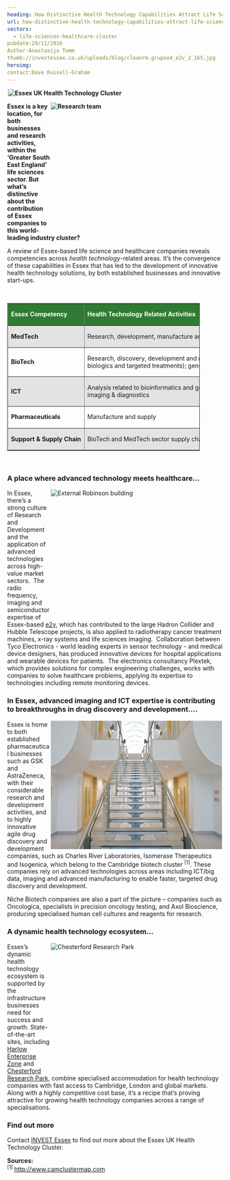 ```yaml
---
heading: How Distinctive Health Technology Capabilities Attract Life Science & Healthcare Companies to Essex
url: how-distinctive-health-technology-capabilities-attract-life-science-healthcare-companies-to-essex
sectors:
  - life-sciences-healthcare-cluster 
pubdate:29/11/2016
Author:Anastasija Tomm
thumb://investessex.co.uk/uploads/blog/cleanrm.grupoo4_e2v_2_165.jpg
heroimg:
contact:Dave Russell-Graham
---
```

<p><strong><img alt='Essex UK Health Technology Cluster' src='http://www.investessex.co.uk/uploads/about/imageedit_1_3094217944_600.png' style='width: 600px; height: 170px; margin-left: 2px; margin-right: 2px;'/></strong></p><p><strong><img alt='Research team' src='http://www.investessex.co.uk/uploads/about/cleanrm.grupoo4_e2v_2_700.jpg' style='width: 400px; height: 299px; margin-left: 2px; margin-right: 2px; float: right;'/></strong></p><p><strong>Essex is a key location, for both businesses and research activities, within the ‘Greater South East England’ life sciences sector. But what’s distinctive about the contribution of Essex companies to this world-leading industry cluster?</strong></p><p>A review of Essex-based life science and healthcare companies reveals competencies across <em>health technology</em>-related areas. It’s the convergence of these capabilities in Essex that has led to the development of innovative health technology solutions, by both established businesses and innovative start-ups.</p><p> </p><table border='1' cellpadding='0' cellspacing='0' style='width: 450px;' width='450'><tbody><tr bgcolor='#307b33'><td nowrap='nowrap' style='width:180px;height:20px;'><p><span style='color:#FFFFFF;'><strong>Essex Competency</strong></span></p></td><td nowrap='nowrap' style='width:444px;height:20px;'><p><span style='color:#FFFFFF;'><strong>Health Technology Related Activities</strong></span></p></td></tr><tr bgcolor='e3e3e3'><td nowrap='nowrap' style='width:180px;height:20px;'><p><strong>MedTech</strong></p></td><td nowrap='nowrap' style='width:444px;height:20px;'><p>Research, development, manufacture and supply of advanced medical instruments and devices</p></td></tr><tr><td nowrap='nowrap' style='width:180px;height:20px;'><p><strong>BioTech</strong></p></td><td style='width:444px;height:20px;'><p>Research, discovery, development and manufacture of drugs (including biosynthetics, biologics and targeted treatments); genomics; advanced diagnostics and testing.</p></td></tr><tr bgcolor='e3e3e3'><td nowrap='nowrap' style='width:180px;height:20px;'><p><strong>ICT</strong></p></td><td style='width:444px;height:20px;'><p>Analysis related to bioinformatics and genomics; ‘big data’ processing; wireless devices; imaging &amp; diagnostics</p></td></tr><tr><td nowrap='nowrap' style='width:180px;height:20px;'><p><strong>Pharmaceuticals</strong></p></td><td style='width:444px;height:20px;'><p>Manufacture and supply</p></td></tr><tr bgcolor='e3e3e3'><td nowrap='nowrap' style='width:180px;height:20px;'><p><strong>Support &amp; Supply Chain</strong></p></td><td style='width:444px;height:20px;'><p>BioTech and MedTech sector supply chain and other business support</p></td></tr></tbody></table><p> </p><h3>A place where advanced technology meets healthcare…</h3><p><img alt='External Robinson building' src='http://www.investessex.co.uk/uploads/about/CRP4,_External_Robinson_Bldg_400.jpg' style='width: 400px; height: 299px; margin-left: 2px; margin-right: 2px; float: right;'/>In Essex, there’s a strong culture of Research and Development and the application of advanced technologies across high-value market sectors.  The radio frequency, imaging and semiconductor expertise of Essex-based <a href='http://investessex.co.uk/studies/case-studies/e2v-technologies' target='_blank'>e2v</a>, which has contributed to the large Hadron Collider and Hubble Telescope projects, is also applied to radiotherapy cancer treatment machines, x-ray systems and life sciences imaging.  Collaboration between Tyco Electronics - world leading experts in sensor technology - and medical device designers, has produced innovative devices for hospital applications and wearable devices for patients.  The electronics consultancy Plextek, which provides solutions for complex engineering challenges, works with companies to solve healthcare problems, applying its expertise to technologies including remote monitoring devices.</p><h3>In Essex, advanced imaging and ICT expertise is contributing to breakthroughs in drug discovery and development….</h3><p><img alt='Science Village interior' src='../uploads/blog/Science_Village_interior_400.jpg' style='width: 400px; height: 299px; margin-left: 2px; margin-right: 2px; float: right;'/>Essex is home to both established pharmaceutical businesses such as GSK and AstraZeneca, with their considerable research and development activities, and to highly innovative agile drug discovery and development companies, such as Charles River Laboratories, Isomerase Therapeutics and Isogenica, which belong to the Cambridge biotech cluster <sup>[1]</sup>. These companies rely on advanced technologies across areas including ICT/big data, imaging and advanced manufacturing to enable faster, targeted drug discovery and development. </p><p>Niche Biotech companies are also a part of the picture – companies such as Oncologica, specialists in precision oncology testing, and Axol Bioscience, producing specialised human cell cultures and reagents for research.</p><h3>A dynamic health technology ecosystem…</h3><p><img alt='Chesterford Research Park' src='http://www.investessex.co.uk/uploads/about/Chesterford_RP_1_400.jpg' style='width: 400px; height: 299px; margin-left: 2px; margin-right: 2px; float: right;'/>Essex’s dynamic health technology ecosystem is supported by the infrastructure businesses need for success and growth. State-of-the-art sites, including <a href='http://investessex.co.uk/studies/place-studies/harlow-enterprise-zone' target='_blank'>Harlow Enterprise Zone</a> and <a href='http://investessex.co.uk/studies/place-studies/chesterford-research-park' target='_blank'>Chesterford Research Park</a>, combine specialised accommodation for health technology companies with fast access to Cambridge, London and global markets. Along with a highly competitive cost base, it’s a recipe that’s proving attractive for growing health technology companies across a range of specialisations.</p><h3>Find out more</h3><p>Contact <a href='../index.html' target='_blank'>INVEST Essex</a> to find out more about the Essex UK Health Technology Cluster.</p><p><strong>Sources:</strong><br/><sup>[1] </sup><a href='http://www.camclustermap.com/' target='_blank'>http://www.camclustermap.com</a>   </p>